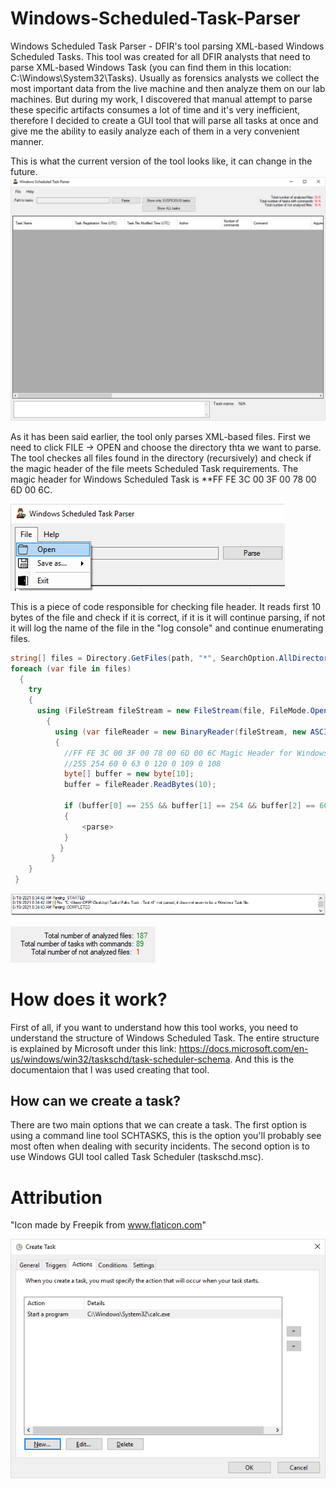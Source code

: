 # Windows-Scheduled-Task-Parser
Windows Scheduled Task Parser - DFIR's tool parsing XML-based Windows Scheduled Tasks. This tool was created for all DFIR analysts that need to parse XML-based Windows Task (you can find them in this location: C:\Windows\System32\Tasks). Usually as forensics analysts we collect the most important data from the live machine and then analyze them on our lab machines. But during my work, I discovered that manual attempt to parse these specific artifacts consumes a lot of time and it's very inefficient, therefore I decided to create a GUI tool that will parse all tasks at once and give me the ability to easily analyze each of them in a very convenient manner.

This is what the current version of the tool looks like, it can change in the future.
![alt text](https://github.com/gajos112/Windows-Scheduled-Task-Parser/blob/main/Images/Windows%20Scheduled%20Task%20Parser.png?raw=true)

As it has been said earlier, the tool only parses XML-based files. First we need to click FILE -> OPEN and choose the directory thta we want to parse. The tool checkes all files found in the directory (recursively) and check if the magic header of the file meets Scheduled Task requirements. The magic header for Windows Scheduled Task is **FF FE 3C 00 3F 00 78 00 6D 00 6C.

![alt text](https://github.com/gajos112/Windows-Scheduled-Task-Parser/blob/main/Images/OpenDirectory.png?raw=true)

This is a piece of code responsible for checking file header. It reads first 10 bytes of the file and check if it is correct, if it is it will continue parsing, if not it will log the name of the file in the "log console" and continue enumerating files.

```C#
string[] files = Directory.GetFiles(path, "*", SearchOption.AllDirectories);
foreach (var file in files)
  {
    try
    {
      using (FileStream fileStream = new FileStream(file, FileMode.Open, FileAccess.Read))
        {
          using (var fileReader = new BinaryReader(fileStream, new ASCIIEncoding()))
          {
            //FF FE 3C 00 3F 00 78 00 6D 00 6C Magic Header for Windows XML tasks
            //255 254 60 0 63 0 120 0 109 0 108
            byte[] buffer = new byte[10];
            buffer = fileReader.ReadBytes(10);
            
            if (buffer[0] == 255 && buffer[1] == 254 && buffer[2] == 60 && buffer[3] == 0 && buffer[4] == 63 && buffer[5] == 0 && buffer[6] == 120 && buffer[7] == 0 && buffer[8] == 109 && buffer[9] == 0 && buffer[10] == 108)
            {
                <parse>
            }
           }
         }
    }
 }
```

![alt text](https://github.com/gajos112/Windows-Scheduled-Task-Parser/blob/main/Images/LogConsole.PNG?raw=true)

![alt text](https://github.com/gajos112/Windows-Scheduled-Task-Parser/blob/main/Images/ParsingStats.PNG?raw=true)

# How does it work?
First of all, if you want to understand how this tool works, you need to understand the structure of Windows Scheduled Task. The entire structure is explained by Microsoft under this link: https://docs.microsoft.com/en-us/windows/win32/taskschd/task-scheduler-schema. And this is the documentaion that I was used creating that tool.

## How can we create a task?
There are two main options that we can create a task. The first option is using a command line tool SCHTASKS, this is the option you'll probably see most often when dealing with security incidents. The second option is to use Windows GUI tool called Task Scheduler (taskschd.msc).



# Attribution
"Icon made by Freepik from www.flaticon.com"

![alt text](https://github.com/gajos112/Windows-Scheduled-Task-Parser/blob/main/Images/Actions.png?raw=true)
